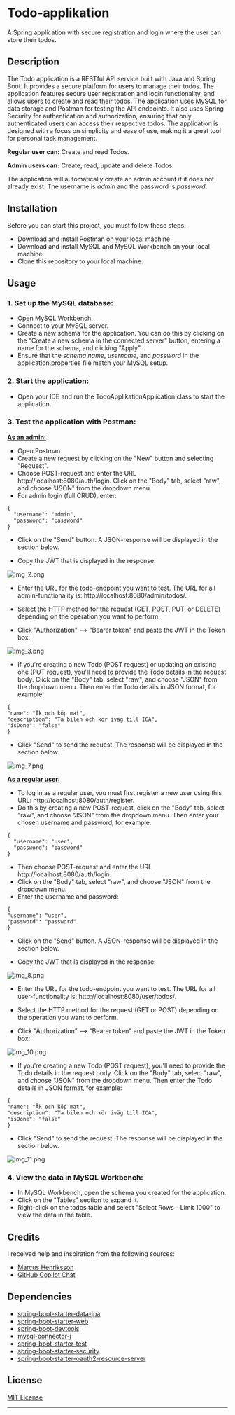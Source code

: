 # Todo-applikation
A Spring application with secure registration and login where the user can store their todos.

## Description
The Todo application is a RESTful API service built with Java and Spring Boot. It provides a secure platform for users to manage their todos. 
The application features secure user registration and login functionality, and allows users to create and read their todos. 
The application uses MySQL for data storage and Postman for testing the API endpoints. 
It also uses Spring Security for authentication and authorization, ensuring that only authenticated users can access their respective todos. 
The application is designed with a focus on simplicity and ease of use, making it a great tool for personal task management. 

**Regular user can:** Create and read Todos.

**Admin users can:** Create, read, update and delete Todos.

The application will automatically create an admin account if it does not already exist. The username is *admin* and the password is *password*.

## Installation

Before you can start this project, you must follow these steps:

- Download and install Postman on your local machine
- Download and install MySQL and MySQL Workbench on your local machine.
- Clone this repository to your local machine.


## Usage

### 1. Set up the MySQL database:
- Open MySQL Workbench.
- Connect to your MySQL server.
- Create a new schema for the application. You can do this by clicking on the "Create a new schema in the connected server" button, entering a name for the schema, and clicking "Apply".
- Ensure that the *schema name*, *username*, and *password* in the application.properties file match your MySQL setup.

### 2. Start the application:
- Open your IDE and run the TodoApplikationApplication class to start the application.

### 3. Test the application with Postman:
 **<u>As an admin:</u>**

- Open Postman
- Create a new request by clicking on the "New" button and selecting "Request".
- Choose POST-request and enter the URL http://localhost:8080/auth/login. 
Click on the "Body" tab, select "raw", and choose "JSON" from the dropdown menu. 
- For admin login (full CRUD), enter:

```
{
  "username": "admin",
  "password": "password"
}
```

- Click on the "Send" button. A JSON-response will be displayed in the section below.

- Copy the JWT that is displayed in the response:

![img_2.png](img_2.png)
 
- Enter the URL for the todo-endpoint you want to test. The URL for all admin-functionality is: http://localhost:8080/admin/todos/.

- Select the HTTP method for the request (GET, POST, PUT, or DELETE) depending on the operation you want to perform.

- Click "Authorization" --> "Bearer token" and paste the JWT in the Token box:

![img_3.png](img_3.png)

- If you're creating a new Todo (POST request) or updating an existing one (PUT request), you'll need to provide the Todo details in the request body. 
Click on the "Body" tab, select "raw", and choose "JSON" from the dropdown menu. Then enter the Todo details in JSON format, for example:

```
{
"name": "Åk och köp mat",
"description": "Ta bilen och kör iväg till ICA",
"isDone": "false"
}
```

- Click "Send" to send the request. The response will be displayed in the section below.

![img_7.png](img_7.png)



**<u>As a regular user:</u>**

- To log in as a regular user, you must first register a new user using this URL: http://localhost:8080/auth/register.
- Do this by creating a new POST-request, click on the "Body" tab, select "raw", and choose "JSON" from the dropdown menu.
  Then enter your chosen username and password, for example:

```
{
  "username": "user",
  "password": "password"
}
```

- Then choose POST-request and enter the URL http://localhost:8080/auth/login.
- Click on the "Body" tab, select "raw", and choose "JSON" from the dropdown menu.
- Enter the username and password:

```
{
"username": "user",
"password": "password"
}
```

- Click on the "Send" button. A JSON-response will be displayed in the section below.

- Copy the JWT that is displayed in the response:

![img_8.png](img_8.png)

- Enter the URL for the todo-endpoint you want to test. The URL for all user-functionality is: http://localhost:8080/user/todos/.

- Select the HTTP method for the request (GET or POST) depending on the operation you want to perform.

- Click "Authorization" --> "Bearer token" and paste the JWT in the Token box:

![img_10.png](img_10.png)

- If you're creating a new Todo (POST request), you'll need to provide the Todo details in the request body.
  Click on the "Body" tab, select "raw", and choose "JSON" from the dropdown menu. Then enter the Todo details in JSON format, for example:

```
{
"name": "Åk och köp mat",
"description": "Ta bilen och kör iväg till ICA",
"isDone": "false"
}
```

- Click "Send" to send the request. The response will be displayed in the section below.

![img_11.png](img_11.png)



### 4. View the data in MySQL Workbench:
- In MySQL Workbench, open the schema you created for the application.
- Click on the "Tables" section to expand it.
- Right-click on the todos table and select "Select Rows - Limit 1000" to view the data in the table.


## Credits

I received help and inspiration from the following sources:

* [Marcus Henriksson](https://github.com/MarcusRestoryAi)
* [GitHub Copilot Chat](https://docs.github.com/en/copilot/github-copilot-chat/using-github-copilot-chat-in-your-ide)

## Dependencies

* [spring-boot-starter-data-jpa](https://mvnrepository.com/artifact/org.springframework.boot/spring-boot-starter-data-jpa)
* [spring-boot-starter-web](https://mvnrepository.com/artifact/org.springframework.boot/spring-boot-starter-web)
* [spring-boot-devtools](https://mvnrepository.com/artifact/org.springframework.boot/spring-boot-devtools)
* [mysql-connector-j](https://mvnrepository.com/artifact/com.mysql/mysql-connector-j/8.2.0)
* [spring-boot-starter-test](https://mvnrepository.com/artifact/org.springframework.boot/spring-boot-starter-test)
* [spring-boot-starter-security](https://mvnrepository.com/artifact/org.springframework.boot/spring-boot-starter-security)
* [spring-boot-starter-oauth2-resource-server](https://mvnrepository.com/artifact/org.springframework.security.oauth/spring-security-oauth2)




## License

[MIT License](https://choosealicense.com/licenses/mit/)

---
